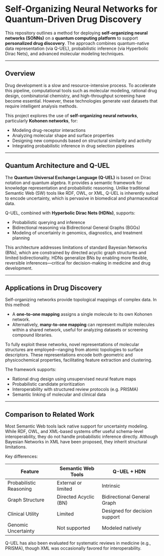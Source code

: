 # Self-Organizing Neural Networks for Quantum-Driven Drug Discovery

This repository outlines a method for deploying **self-organizing neural networks (SONNs)** on a **quantum computing platform** to support **personalized drug discovery**. The approach combines quantum-native data representation (via Q-UEL), probabilistic inference (via Hyperbolic Dirac Nets), and advanced molecular modeling techniques.

---

## Overview

Drug development is a slow and resource-intensive process. To accelerate this pipeline, computational tools such as molecular modeling, rational drug design, combinatorial chemistry, and high-throughput screening have become essential. However, these technologies generate vast datasets that require intelligent analysis methods.

This project explores the use of **self-organizing neural networks**, particularly **Kohonen networks**, for:

- Modeling drug-receptor interactions
- Analyzing molecular shape and surface properties
- Designing new compounds based on structural similarity and activity
- Integrating probabilistic inference in drug selection pipelines

---

## Quantum Architecture and Q-UEL

The **Quantum Universal Exchange Language (Q-UEL)** is based on Dirac notation and quantum algebra. It provides a semantic framework for knowledge representation and probabilistic reasoning. Unlike traditional Semantic Web (SW) tools like RDF, OWL, or XML, Q-UEL is inherently suited to encode uncertainty, which is pervasive in biomedical and pharmaceutical data.

Q-UEL, combined with **Hyperbolic Dirac Nets (HDNs)**, supports:

- Probabilistic querying and inference
- Bidirectional reasoning via Bidirectional General Graphs (BGGs)
- Modeling of uncertainty in genomics, diagnostics, and treatment planning

This architecture addresses limitations of standard Bayesian Networks (BNs), which are constrained by directed acyclic graph structures and limited bidirectionality. HDNs generalize BNs by enabling more flexible, reversible inferences—critical for decision-making in medicine and drug development.

---

## Applications in Drug Discovery

Self-organizing networks provide topological mappings of complex data. In this method:

- A **one-to-one mapping** assigns a single molecule to its own Kohonen network.
- Alternatively, **many-to-one mapping** can represent multiple molecules within a shared network, useful for analyzing datasets or screening compound libraries.

To fully exploit these networks, novel representations of molecular structures are employed—ranging from atomic topologies to surface descriptors. These representations encode both geometric and physicochemical properties, facilitating feature extraction and clustering.

The framework supports:

- Rational drug design using unsupervised neural feature maps
- Probabilistic candidate prioritization
- Interoperability with structured review protocols (e.g. PRISMA)
- Semantic linking of molecular and clinical data

---

## Comparison to Related Work

Most Semantic Web tools lack native support for uncertainty modeling. While RDF, OWL, and XML-based systems offer useful schema-level interoperability, they do not handle probabilistic inference directly. Although Bayesian Networks in XML have been proposed, they inherit structural limitations.

Key differences:

| Feature | Semantic Web Tools | Q-UEL + HDN |
|--------|--------------------|--------------|
| Probabilistic Reasoning | External or limited | Intrinsic |
| Graph Structure | Directed Acyclic (BN) | Bidirectional General Graph |
| Clinical Utility | Limited | Designed for decision support |
| Genomic Uncertainty | Not supported | Modeled natively |

Q-UEL has also been evaluated for systematic reviews in medicine (e.g., PRISMA), though XML was occasionally favored for interoperability.



